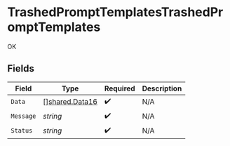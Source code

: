 # TrashedPromptTemplatesTrashedPromptTemplates

OK


## Fields

| Field                                            | Type                                             | Required                                         | Description                                      |
| ------------------------------------------------ | ------------------------------------------------ | ------------------------------------------------ | ------------------------------------------------ |
| `Data`                                           | [][shared.Data16](../../models/shared/data16.md) | :heavy_check_mark:                               | N/A                                              |
| `Message`                                        | *string*                                         | :heavy_check_mark:                               | N/A                                              |
| `Status`                                         | *string*                                         | :heavy_check_mark:                               | N/A                                              |